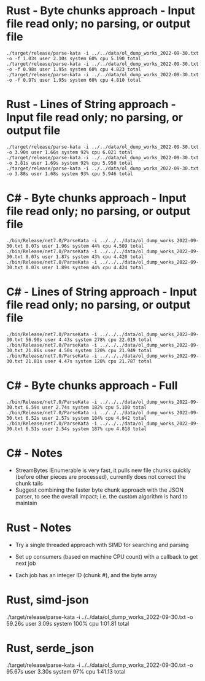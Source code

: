 # Rust - Byte chunks approach - Input file read only; no parsing, or output file

```
./target/release/parse-kata -i ../../data/ol_dump_works_2022-09-30.txt -o -f 1.03s user 2.10s system 60% cpu 5.190 total
./target/release/parse-kata -i ../../data/ol_dump_works_2022-09-30.txt -o -f 0.98s user 1.95s system 60% cpu 4.823 total
./target/release/parse-kata -i ../../data/ol_dump_works_2022-09-30.txt -o -f 0.97s user 1.95s system 60% cpu 4.810 total
```

# Rust - Lines of String approach - Input file read only; no parsing, or output file

```
./target/release/parse-kata -i ../../data/ol_dump_works_2022-09-30.txt -o 3.90s user 1.66s system 92% cpu 6.021 total
./target/release/parse-kata -i ../../data/ol_dump_works_2022-09-30.txt -o 3.81s user 1.69s system 92% cpu 5.950 total
./target/release/parse-kata -i ../../data/ol_dump_works_2022-09-30.txt -o 3.88s user 1.68s system 93% cpu 5.946 total
```

# C# - Byte chunks approach - Input file read only; no parsing, or output file

```
./bin/Release/net7.0/ParseKata -i ../../../data/ol_dump_works_2022-09-30.txt 0.07s user 1.96s system 44% cpu 4.509 total
./bin/Release/net7.0/ParseKata -i ../../../data/ol_dump_works_2022-09-30.txt 0.07s user 1.87s system 43% cpu 4.420 total
./bin/Release/net7.0/ParseKata -i ../../../data/ol_dump_works_2022-09-30.txt 0.07s user 1.89s system 44% cpu 4.424 total
```

# C# - Lines of String approach - Input file read only; no parsing, or output file

```
./bin/Release/net7.0/ParseKata -i ../../../data/ol_dump_works_2022-09-30.txt 56.90s user 4.43s system 278% cpu 22.019 total
./bin/Release/net7.0/ParseKata -i ../../../data/ol_dump_works_2022-09-30.txt 21.86s user 4.50s system 120% cpu 21.949 total
./bin/Release/net7.0/ParseKata -i ../../../data/ol_dump_works_2022-09-30.txt 21.81s user 4.47s system 120% cpu 21.787 total
```

# C# - Byte chunks approach - Full

```
./bin/Release/net7.0/ParseKata -i ../../../data/ol_dump_works_2022-09-30.txt 6.59s user 2.74s system 182% cpu 5.100 total
./bin/Release/net7.0/ParseKata -i ../../../data/ol_dump_works_2022-09-30.txt 6.52s user 2.57s system 184% cpu 4.942 total
./bin/Release/net7.0/ParseKata -i ../../../data/ol_dump_works_2022-09-30.txt 6.51s user 2.54s system 187% cpu 4.818 total
```

# C# - Notes

- StreamBytes IEnumerable is very fast, it pulls new file chunks quickly (before other pieces are processed), currently does not correct the chunk tails
- Suggest combining the faster byte chunk approach with the JSON parser, to see the overall impact; i.e. the custom algorithm is hard to maintain

# Rust - Notes

- Try a single threaded approach with SIMD for searching and parsing

- Set up consumers (based on machine CPU count) with a callback to get next job
- Each job has an integer ID (chunk #), and the byte array

# Rust, simd-json

./target/release/parse-kata -i ../../data/ol_dump_works_2022-09-30.txt -o 59.26s user 3.09s system 100% cpu 1:01.81 total

# Rust, serde_json

./target/release/parse-kata -i ../../data/ol_dump_works_2022-09-30.txt -o 95.67s user 3.30s system 97% cpu 1:41.13 total
